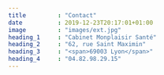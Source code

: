```yaml
---
title         : "Contact"
date          : 2019-12-23T20:17:01+01:00
image         : "images/ext.jpg"
heading_1     : "Cabinet Monplaisir Santé"
heading_2     : "62, rue Saint Maximin"
heading_3     : "<span>69003 Lyon</span>"
heading_4     : "04.82.98.29.15"
---
```


